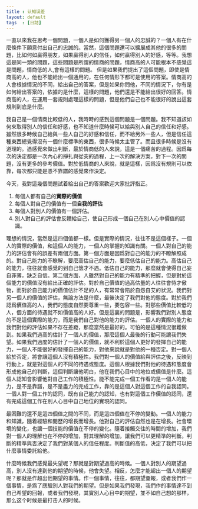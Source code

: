 ```yaml
---
title : 认知误差
layout: default
tags  : [日誌]
---
```


一直以來我在思考一個問題，一個人是如何獲得另一個人的忠誠的？一個人有在什麼條件下願意付出自己的忠誠的。當然，這個問題還可以擴展成其他的很多的問題，比如何如贏得朋友，如果贏得別人的信任，如何贏得別人的好感，等等。我想這是同一類的問題，這些問題是所謂的情商的問題，情商高的人可能根本不感覺這是問題，情商低的人,會有這樣的問題。 但是如果我們提出了這個問題，即使是情商高的人，他也不能給出一個通用的，在任何情形下都可是使用的答案。情商高的人會根據情況的不同，給出自己的答案，但是如果你問他，不同的情況下，你有是如何給出答案的，依據的是什麼，這樣的問題，他們還是不能給出很好的回答。情商高的人，在運用一套規則處理這樣的問題，但是他們自己也不能很好的說出這套規則到底是什麼。

我自己是一個情商比較低的人，我時時的感到這個問題是一個問題。我不知道該如何來取得別人的信任和好感，也不知道什麼時候可以給與別人自己的信任和好感。雖然很多時候自己給與一些人自己的好感和信任，而不給另外一些人，但是信任這種東西總覺得沒有一個什麼標準的東西，很多時候太主管了。而且很多時候是沒有道理的。憑感覺來做出判斷，最於情商低的人來說，這是一個痛苦的過程。因爲每次的決定都是一次內心的掙扎與從突的過程，上一次的解決方案，對下一次的問題，沒有更多的參考價值。對於低情商的人來說，就是這樣，因爲沒有規則可以依靠，每次都只能是憑不靠譜的感覺來作決定。

今天，我對這幾個問題試着給出自己的答案歡迎大家批評指正。

1. 每個人都有自己的**實際的價值**
2. 每個人對自己的價值有一個**自我的評估**
3. 每個人對別人的價值有一個評估。
4. 別人對自己的評估會反饋給自己，使自己形成一個自己在別人心中價值的認識。

理想的情況，當然是這四個值都一樣。但是實際的情況，往往不是這個樣子。一個人的實際的價值，和這個人的能力，一個人的掌握的知識有關。一個人對自己的能力的評估會有的誤差有兩個方面。第一個方面是因爲對自己的能力的不瞭解照成的。對自己能力的不瞭解，要麼高估自己的能力，要麼低估自己的能力。高估自己的能力，往往就會感覺的到自己懷才不遇。低估自己的能力，那麼就會使得自己妄自菲薄，缺乏自信。第二個方面，人雖然對自己的能力有精準的把握，但是對於這個能力的價值沒有給出正確的評估。對於自己價值的過高估量的人往往會恃才傲物，而對於自己能力的價值估計不足的人，有常常會陷於自怨自艾的狀況。我們對另一個人的價值的評估，無論方法是什麼，最後決定了我們對他的態度。對於我們認爲價值高的人，我們的態度自然要尊重一些，要包容一些。對那些價值比較低的人，個方面的待遇就不如價值高的人好。但是這裏的問題是，影響我們對別人態度的不是這個實際的能力，而是我們自己對他的能力的評估。一個人的實際的能力和我們對他的評估如果不存在差距，那麼當然是最好的。可怕的是這種情況很難做到。如果我們過高的估計了一個人的價值，那麼這個人最後的行動可能讓我們失望。如果我們過度的估計了一個人的價值，就不利於這個人更好的發揮自己的能力，一個人不能很好的發揮自己的能力，對他來說就是對他的一種否定。對一個人給於否定，將會讓這個人沒有積極性。我們對一個人的價值給與評估之後，反映到行動上，就是對這個人的不同的待遇或態度。這個人根據我們對他的待遇和態度會形成他自己的判斷，這個判斷讓他明白，他在我們心目中的地位或價值是什麼。這個人認知會影響他對自己工作的積極性。能不能完成一個工作看的是一個人的能力，是不是靠譜，是不是盡力的完成工作，靠的是這個人對這個工作的自我認同。一個人對一個工作的認同，既有自己能力的認知，也有對這個工作價值的認同，還有完成這個工作在別人心目中自己地位的實現的認同。

最困難的還不是這四個值之間的不同，而是這四個值在不停的變動。一個人的能力和知識，隨着經驗和閱歷的增長而增長。他對自己的評估自然也是在增長。社會環境的變化，也讓一個技能的價值在不停的變化。隨着接觸交往的時間的增加，我們對一個人的理解也在不停的增加，對其理解的增加，讓我們可以更精準的判斷。判斷的精準與否決定了我們對某個人的信任程度。判斷值的高低，決定了我們可以把什麼事情委託給他。

什麼時候我們感覺最失望呢？那就是對期望過高的時候。一個人對別人的期望過高，別人沒有達到他的期望的時候，他會失望。相反，怎麼才能超出一個人的期望呢？那就是作超出他期望的事情。作一個事情，往往，都期望彙報，或者我們作一個事情，是爲了應驗別人對我們的期望。但是如果我們發現，我們作的事情達不到自己希望的回報，或者我們發現，其實別人心目中的期望，並不如自己想的那样，那么这个时候是最打击人的时候。
